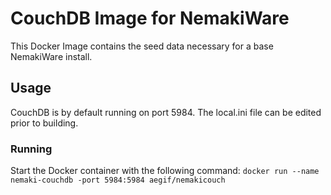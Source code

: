 # CouchDB Image for NemakiWare
This Docker Image contains the seed data necessary for a base NemakiWare install.

## Usage
CouchDB is by default running on port 5984. The local.ini file can be edited prior to building.

### Running
Start the Docker container with the following command:
`docker run --name nemaki-couchdb -port 5984:5984 aegif/nemakicouch`
